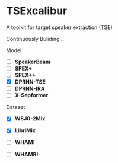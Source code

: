 # TSExcalibur
A toolkit for target speaker extraction (TSE)

Continuously Buliding...

Model
- [ ] **SpeakerBeam**
- [ ] **SPEX+**
- [ ] **SPEX++**
- [x] **DPRNN-TSE**
- [ ] **DPRNN-IRA**
- [ ] **X-Sepformer**

Dataset
- [x] **WSJ0-2Mix**
- [x] **LibriMix**
- [ ] **WHAM!**
- [ ] **WHAMR!**

